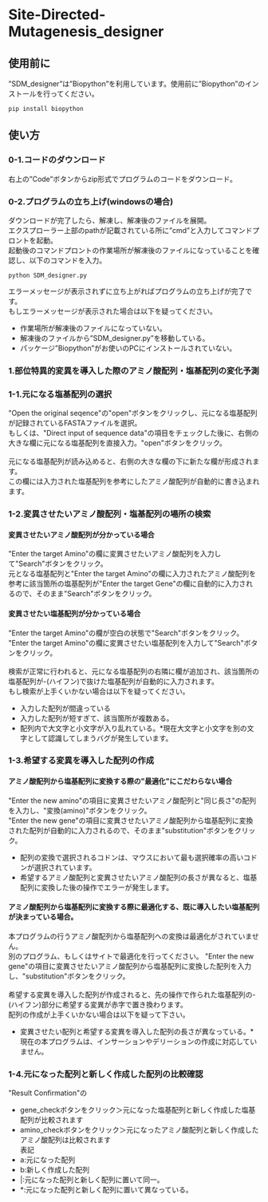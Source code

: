 # Site-Directed-Mutagenesis_designer
## 使用前に
”SDM_designer”は”Biopython”を利用しています。使用前に”Biopython”のインストールを行ってください。
```
pip install biopython
```

## 使い方
### 0-1.コードのダウンロード
右上の”Code”ボタンからzip形式でプログラムのコードをダウンロード。
### 0-2.プログラムの立ち上げ(windowsの場合)
ダウンロードが完了したら、解凍し、解凍後のファイルを展開。<br>
エクスプローラー上部のpathが記載されている所に”cmd”と入力してコマンドプロントを起動。<br>
起動後のコマンドプロントの作業場所が解凍後のファイルになっていることを確認し、以下のコマンドを入力。<br>
```
python SDM_designer.py
```
エラーメッセージが表示されずに立ち上がればプログラムの立ち上げが完了です。<br>
もしエラーメッセージが表示された場合は以下を疑ってください。
- 作業場所が解凍後のファイルになっていない。
- 解凍後のファイルから”SDM_designer.py”を移動している。
- パッケージ”Biopython”がお使いのPCにインストールされていない。
### 1.部位特異的変異を導入した際のアミノ酸配列・塩基配列の変化予測
### 1-1.元になる塩基配列の選択
"Open the original seqence"の"open"ボタンをクリックし、元になる塩基配列が記録されているFASTAファイルを選択。<br>
もしくは、"Direct input of sequence data"の項目をチェックした後に、右側の大きな欄に元になる塩基配列を直接入力。"open"ボタンをクリック。<br>
<br>
元になる塩基配列が読み込めると、右側の大きな欄の下に新たな欄が形成されます。<br>
この欄には入力された塩基配列を参考にしたアミノ酸配列が自動的に書き込まれます。
### 1-2.変異させたいアミノ酸配列・塩基配列の場所の検索
#### 変異させたいアミノ酸配列が分かっている場合
"Enter the target Amino"の欄に変異させたいアミノ酸配列を入力して"Search"ボタンをクリック。<br>
元となる塩基配列と"Enter the target Amino"の欄に入力されたアミノ酸配列を参考に該当箇所の塩基配列が"Enter the target Gene"の欄に自動的に入力されるので、そのまま"Search"ボタンをクリック。<br>
#### 変異させたい塩基配列が分かっている場合
"Enter the target Amino"の欄が空白の状態で"Search"ボタンをクリック。<br>
"Enter the target Amino"の欄に変異させたい塩基配列を入力して"Search"ボタンをクリック。<br>
<br>
検索が正常に行われると、元になる塩基配列の右隣に欄が追加され、該当箇所の塩基配列が-(ハイフン)で抜けた塩基配列が自動的に入力されます。<br>
もし検索が上手くいかない場合は以下を疑ってください。
- 入力した配列が間違っている
- 入力した配列が短すぎて、該当箇所が複数ある。
- 配列内で大文字と小文字が入り乱れている。*現在大文字と小文字を別の文字として認識してしまうバグが発生しています。
### 1-3.希望する変異を導入した配列の作成
#### アミノ酸配列から塩基配列に変換する際の"最適化"にこだわらない場合
"Enter the new amino"の項目に変異させたいアミノ酸配列と"同じ長さ"の配列を入力し、"変換(amino)"ボタンをクリック。<br>
"Enter the new gene"の項目に変異させたいアミノ酸配列から塩基配列に変換された配列が自動的に入力されるので、そのまま"substitution"ボタンをクリック。<br>
- 配列の変換で選択されるコドンは、マウスにおいて最も選択確率の高いコドンが選択されています。
- 希望するアミノ酸配列と変異させたいアミノ酸配列の長さが異なると、塩基配列に変換した後の操作でエラーが発生します。
#### アミノ酸配列から塩基配列に変換する際に最適化する、既に導入したい塩基配列が決まっている場合。
本プログラムの行うアミノ酸配列から塩基配列への変換は最適化がされていません。<br>
別のプログラム、もしくはサイトで最適化を行ってください。
"Enter the new gene"の項目に変異させたいアミノ酸配列から塩基配列に変換した配列を入力し、"substitution"ボタンをクリック。<br>
<br>
希望する変異を導入した配列が作成されると、先の操作で作られた塩基配列の-(ハイフン)部分に希望する変異が赤字で置き換わります。<br>
配列の作成が上手くいかない場合は以下を疑って下さい。<br>
- 変異させたい配列と希望する変異を導入した配列の長さが異なっている。*現在の本プログラムは、インサーションやデリーションの作成に対応していません。<br>
### 1-4.元になった配列と新しく作成した配列の比較確認
"Result Confirmation"の
- gene_checkボタンをクリック＞元になった塩基配列と新しく作成した塩基配列が比較されます
- amino_checkボタンをクリック＞元になったアミノ酸配列と新しく作成したアミノ酸配列は比較されます<br>
表記
- a:元になった配列
- b:新しく作成した配列
- |:元になった配列と新しく配列に置いて同一。
- *:元になった配列と新しく配列に置いて異なっている。
